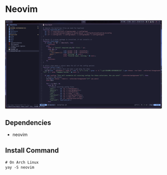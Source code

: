 # Neovim

![neovim](../README-DEPENDENCIES/neovim.png)

## Dependencies

- neovim

## Install Command

```
# On Arch Linux
yay -S neovim
```
